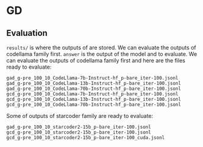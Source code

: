 # GD
## Evaluation
`results/` is where the outputs of  are stored.
We can evaluate the outputs of codellama family first. 
`answer` is the output of the model and to evaluate.
We can evaluate the outputs of codellama family first and here are the files ready to evaluate:
```plaintext
gad_g-pre_100_10_CodeLlama-7b-Instruct-hf_p-bare_iter-100.jsonl
gad_g-pre_100_10_CodeLlama-13b-Instruct-hf_p-bare_iter-100.jsonl
gad_g-pre_100_10_CodeLlama-70b-Instruct-hf_p-bare_iter-100.jsonl
gcd_g-pre_100_10_CodeLlama-7b-Instruct-hf_p-bare_iter-100.jsonl
gcd_g-pre_100_10_CodeLlama-13b-Instruct-hf_p-bare_iter-100.jsonl
gcd_g-pre_100_10_CodeLlama-70b-Instruct-hf_p-bare_iter-100.jsonl
```
Some of outputs of starcoder family are ready to evaluate:
```plaintext
gad_g-pre_100_10_starcoder2-15b_p-bare_iter-100.jsonl
gcd_g-pre_100_10_starcoder2-15b_p-bare_iter-100.jsonl
gcd_g-pre_100_10_starcoder2-15b_p-bare_iter-100_cuda.jsonl
```